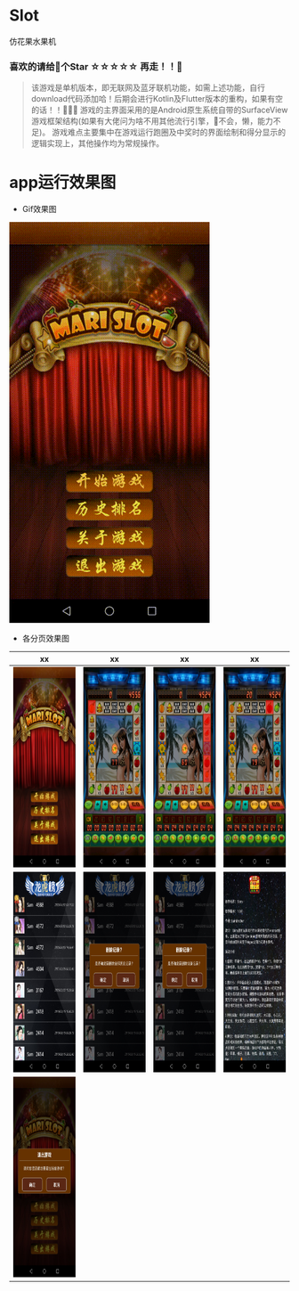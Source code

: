# Slot
仿花果水果机


### 喜欢的请给🙏个Star ☆☆☆☆☆ 再走！！🏃
> 该游戏是单机版本，即无联网及蓝牙联机功能，如需上述功能，自行download代码添加哈！后期会进行Kotlin及Flutter版本的重构，如果有空的话！！🤪🤪🤪
> 游戏的主界面采用的是Android原生系统自带的SurfaceView游戏框架结构(如果有大佬问为啥不用其他流行引擎，🙈不会，懒，能力不足)。
> 游戏难点主要集中在游戏运行跑圈及中奖时的界面绘制和得分显示的逻辑实现上，其他操作均为常规操作。

# app运行效果图
+ Gif效果图 

![Gif效果图](/screenshot/00.gif)

+ 各分页效果图

xx|xx|xx|xx|
|:--:|:--:|:--:|:--:|
|<img src="screenshot/1.jpg" width="180" height="360" alt="01"/>|<img src="screenshot/2.jpg" width="180" height="360" alt="02"/>|<img src="screenshot/3.jpg" width="180" height="360" alt="03"/>|<img src="screenshot/4.jpg" width="180" height="360" alt="04"/>
|<img src="screenshot/5.jpg" width="180" height="360" alt="05"/>|<img src="screenshot/6.jpg" width="180" height="360" alt="06"/>|<img src="screenshot/7.jpg" width="180" height="360" alt="07"/>|<img src="screenshot/8.jpg" width="180" height="360" alt="08"/>
|<img src="screenshot/9.jpg" width="180" height="360" alt="09"/>|
